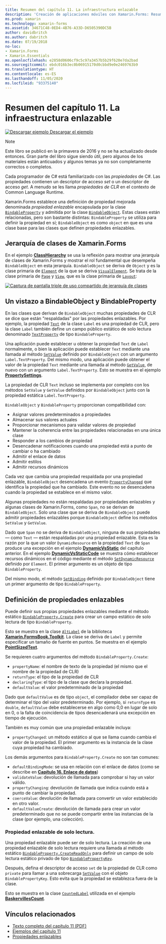 ```yaml
---
title: Resumen del capítulo 11. La infraestructura enlazable
description: 'Creación de aplicaciones móviles con Xamarin.Forms: Resumen del capítulo 11. La infraestructura enlazable'
ms.prod: xamarin
ms.technology: xamarin-forms
ms.assetid: 34671C48-0ED4-4B76-A33D-D6505390DC5B
author: davidbritch
ms.author: dabritch
ms.date: 07/19/2018
no-loc:
- Xamarin.Forms
- Xamarin.Essentials
ms.openlocfilehash: e2858d0606cf9c5c97a3457b5b29f620e7da2bad
ms.sourcegitcommit: ebdc016b3ec0b06915170d0cbbd9e0e2469763b9
ms.translationtype: HT
ms.contentlocale: es-ES
ms.lasthandoff: 11/05/2020
ms.locfileid: "93375140"
---
```

# <a name="summary-of-chapter-11-the-bindable-infrastructure"></a>Resumen del capítulo 11. La infraestructura enlazable

[![Descargar ejemplo](~/media/shared/download.png) Descargar el ejemplo](https://github.com/xamarin/xamarin-forms-book-samples/tree/master/Chapter11)

> [!NOTE]
> Este libro se publicó en la primavera de 2016 y no se ha actualizado desde entonces. Gran parte del libro sigue siendo útil, pero algunos de los materiales están anticuados y algunos temas ya no son completamente correctos o completos.

Cada programador de C# está familiarizado con las *propiedades* de C#. Las propiedades contienen un descriptor de acceso *set* o un descriptor de acceso *get*. A menudo se les llama *propiedades de CLR* en el contexto de Common Language Runtime.

Xamarin.Forms establece una definición de propiedad mejorada denominada *propiedad enlazable* encapsulada por la clase [`BindableProperty`](xref:Xamarin.Forms.BindableProperty) y admitida por la clase [`BindableObject`](xref:Xamarin.Forms.BindableObject). Estas clases están relacionadas, pero son bastante distintas: `BindableProperty` se utiliza para definir la propiedad en sí; `BindableObject` es como `object` en que es una clase base para las clases que definen propiedades enlazables.

## <a name="the-no-locxamarinforms-class-hierarchy"></a>Jerarquía de clases de Xamarin.Forms

En el ejemplo [**ClassHierarchy**](https://github.com/xamarin/xamarin-forms-book-samples/tree/master/Chapter11/ClassHierarchy) se usa la reflexión para mostrar una jerarquía de clases de Xamarin.Forms y mostrar el rol fundamental que desempeña `BindableObject` en esta jerarquía. `BindableObject` se deriva de `Object` y es la clase primaria de [`Element`](xref:Xamarin.Forms.Element) de la que se deriva [`VisualElement`](xref:Xamarin.Forms.VisualElement). Se trata de la clase primaria de [`Page`](xref:Xamarin.Forms.Page) y [`View`](xref:Xamarin.Forms.View), que es la clase primaria de [`Layout`](xref:Xamarin.Forms.Layout):

[![Captura de pantalla triple de uso compartido de jerarquía de clases](images/ch11fg01-small.png "Uso compartido de jerarquía de clases")](images/ch11fg01-large.png#lightbox "Uso compartido de jerarquía de clases")

## <a name="a-peek-into-bindableobject-and-bindableproperty"></a>Un vistazo a BindableObject y BindableProperty

En las clases que derivan de `BindableObject` muchas propiedades de CLR se dice que están "respaldadas" por las propiedades enlazables. Por ejemplo, la propiedad [`Text`](xref:Xamarin.Forms.Label.Text) de la clase `Label` es una propiedad de CLR, pero la clase `Label` también define un campo público estático de solo lectura denominado [`TextProperty`](xref:Xamarin.Forms.Label.TextProperty) de tipo `BindableProperty`.

Una aplicación puede establecer u obtener la propiedad `Text` de `Label` normalmente, o bien la aplicación puede establecer `Text` mediante una llamada al método [`SetValue`](xref:Xamarin.Forms.BindableObject.SetValue(Xamarin.Forms.BindableProperty,System.Object)) definido por `BindableObject` con un argumento `Label.TextProperty`. Del mismo modo, una aplicación puede obtener el valor de la propiedad `Text` mediante una llamada al método [`GetValue`](xref:Xamarin.Forms.BindableObject.GetValue(Xamarin.Forms.BindableProperty)), de nuevo con un argumento `Label.TextProperty`. Esto se muestra en el ejemplo [**PropertySettings**](https://github.com/xamarin/xamarin-forms-book-samples/tree/master/Chapter11/PropertySettings).

La propiedad de CLR `Text` incluso se implementa por completo con los métodos `SetValue` y `GetValue` definidos por `BindableObject` junto con la propiedad estática `Label.TextProperty`.

`BindableObject` y `BindableProperty` proporcionan compatibilidad con:

- Asignar valores predeterminados a propiedades
- Almacenar sus valores actuales
- Proporcionar mecanismos para validar valores de propiedad
- Mantener la coherencia entre las propiedades relacionadas en una única clase
- Responder a los cambios de propiedad
- Desencadenar notificaciones cuando una propiedad está a punto de cambiar o ha cambiado
- Admitir el enlace de datos
- Admitir estilos
- Admitir recursos dinámicos

Cada vez que cambia una propiedad respaldada por una propiedad enlazable, `BindableObject` desencadena un evento [`PropertyChanged`](xref:Xamarin.Forms.BindableObject.PropertyChanged) que identifica la propiedad que ha cambiado. Este evento no se desencadena cuando la propiedad se establece en el mismo valor.

Algunas propiedades no están respaldadas por propiedades enlazables y algunas clases de Xamarin.Forms, como `Span`, no se derivan de `BindableObject`. Solo una clase que se deriva de `BindableObject` puede admitir propiedades enlazables porque `BindableObject` define los métodos `SetValue` y `GetValue`.

Dado que `Span` no se deriva de `BindableObject`, ninguna de sus propiedades &mdash; como `Text` &mdash; están respaldadas por una propiedad enlazable. Esta es la razón por la que un valor `DynamicResource` en la propiedad `Text` de `Span` produce una excepción en el ejemplo [**DynamicVsStatic**](https://github.com/xamarin/xamarin-forms-book-samples/tree/master/Chapter10/DynamicVsStatic) del capítulo anterior. En el ejemplo [**DynamicVsStaticCode**](https://github.com/xamarin/xamarin-forms-book-samples/tree/master/Chapter11/DynamicVsStaticCode) se muestra cómo establecer recursos dinámicos en el código mediante el método [`SetDynamicResource`](xref:Xamarin.Forms.Element.SetDynamicResource(Xamarin.Forms.BindableProperty,System.String)) definido por `Element`. El primer argumento es un objeto de tipo `BindableProperty`.

Del mismo modo, el método [`SetBinding`](xref:Xamarin.Forms.BindableObject.SetBinding(Xamarin.Forms.BindableProperty,Xamarin.Forms.BindingBase)) definido por `BindableObject` tiene un primer argumento de tipo `BindableProperty`.

## <a name="defining-bindable-properties"></a>Definición de propiedades enlazables

Puede definir sus propias propiedades enlazables mediante el método estático [`BindableProperty.Create`](xref:Xamarin.Forms.BindableProperty.Create(System.String,System.Type,System.Type,System.Object,Xamarin.Forms.BindingMode,Xamarin.Forms.BindableProperty.ValidateValueDelegate,Xamarin.Forms.BindableProperty.BindingPropertyChangedDelegate,Xamarin.Forms.BindableProperty.BindingPropertyChangingDelegate,Xamarin.Forms.BindableProperty.CoerceValueDelegate,Xamarin.Forms.BindableProperty.CreateDefaultValueDelegate)) para crear un campo estático de solo lectura de tipo `BindableProperty`.

Esto se muestra en la clase [`AltLabel`](https://github.com/xamarin/xamarin-forms-book-samples/blob/master/Libraries/Xamarin.FormsBook.Toolkit/Xamarin.FormsBook.Toolkit/AltLabel.cs) de la biblioteca [ **Xamarin.FormsBook.Toolkit**](https://github.com/xamarin/xamarin-forms-book-samples/tree/master/Libraries/Xamarin.FormsBook.Toolkit). La clase se deriva de `Label` y permite especificar un tamaño de fuente en puntos. Se muestra en el ejemplo [**PointSizedText**](https://github.com/xamarin/xamarin-forms-book-samples/tree/master/Chapter11/PointSizedText).

Se requieren cuatro argumentos del método `BindableProperty.Create`:

- `propertyName`: el nombre de texto de la propiedad (el mismo que el nombre de la propiedad de CLR)
- `returnType`: el tipo de la propiedad de CLR
- `declaringType`: el tipo de la clase que declara la propiedad.
- `defaultValue`: el valor predeterminado de la propiedad

Dado que `defaultValue` es de tipo `object`, el compilador debe ser capaz de determinar el tipo del valor predeterminado. Por ejemplo, si `returnType` es `double`, `defaultValue` debe establecerse en algo como 0,0 en lugar de solo en 0, o la falta de coincidencia de tipos desencadenará una excepción en tiempo de ejecución.

También es muy común que una propiedad enlazable incluya:

- `propertyChanged`: un método estático al que se llama cuando cambia el valor de la propiedad. El primer argumento es la instancia de la clase cuya propiedad ha cambiado.

Los demás argumentos para `BindableProperty.Create` no son tan comunes:

- `defaultBindingMode`: se usa en relación con el enlace de datos (como se describe en [**Capítulo 16. Enlace de datos**](chapter16.md))
- `validateValue`: devolución de llamada para comprobar si hay un valor válido.
- `propertyChanging`: devolución de llamada que indica cuándo está a punto de cambiar la propiedad.
- `coerceValue`: devolución de llamada para convertir un valor establecido en otro valor.
- `defaultValueCreate`: devolución de llamada para crear un valor predeterminado que no se puede compartir entre las instancias de la clase (por ejemplo, una colección).

### <a name="the-read-only-bindable-property"></a>Propiedad enlazable de solo lectura.

Una propiedad enlazable puede ser de solo lectura. La creación de una propiedad enlazable de solo lectura requiere una llamada al método estático [`BindableProperty.CreateReadOnly`](xref:Xamarin.Forms.BindableProperty.CreateReadOnly(System.String,System.Type,System.Type,System.Object,Xamarin.Forms.BindingMode,Xamarin.Forms.BindableProperty.ValidateValueDelegate,Xamarin.Forms.BindableProperty.BindingPropertyChangedDelegate,Xamarin.Forms.BindableProperty.BindingPropertyChangingDelegate,Xamarin.Forms.BindableProperty.CoerceValueDelegate,Xamarin.Forms.BindableProperty.CreateDefaultValueDelegate)) para definir un campo de solo lectura estático privado de tipo [`BindablePropertyKey`](xref:Xamarin.Forms.BindablePropertyKey).

Después, defina el descriptor de acceso `set` de la propiedad de CLR como `private` para llamar a una sobrecarga [`SetValue`](xref:Xamarin.Forms.BindableObject.SetValue(Xamarin.Forms.BindablePropertyKey,System.Object)) con el objeto `BindablePropertyKey`. Esto evita que la propiedad se establezca fuera de la clase.

Esto se muestra en la clase [`CountedLabel`](https://github.com/xamarin/xamarin-forms-book-samples/blob/master/Libraries/Xamarin.FormsBook.Toolkit/Xamarin.FormsBook.Toolkit/CountedLabel.cs) utilizada en el ejemplo [**BaskervillesCount**](https://github.com/xamarin/xamarin-forms-book-samples/tree/master/Chapter11/BaskervillesCount).

## <a name="related-links"></a>Vínculos relacionados

- [Texto completo del capítulo 11 (PDF)](https://download.xamarin.com/developer/xamarin-forms-book/XamarinFormsBook-Ch11-Apr2016.pdf)
- [Ejemplos del capítulo 11](https://github.com/xamarin/xamarin-forms-book-samples/tree/master/Chapter11)
- [Propiedades enlazables](~/xamarin-forms/xaml/bindable-properties.md)
